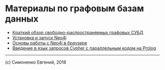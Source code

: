 # Материалы по графовым базам данных

- [Краткий обзор свободно-распространяемых графовых СУБД](./graph-databases-short-review.md)
- [Установка и запуск Neo4j](./neo4j-install-and-run.md)
- [Основы работы с Neo4j в браузере](./neo4j-basics-with-browser.md)
- [Введение в язык запросов Cypher с параллельным кодом на Prolog](./cypher-intro.md)

---

(c) Симоненко Евгений, 2018
